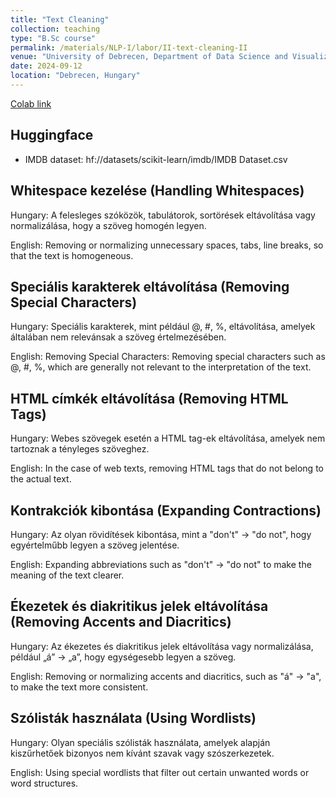 ```yaml
---
title: "Text Cleaning"
collection: teaching
type: "B.Sc course"
permalink: /materials/NLP-I/labor/II-text-cleaning-II
venue: "University of Debrecen, Department of Data Science and Visualization"
date: 2024-09-12
location: "Debrecen, Hungary"
---
```


[Colab link](https://colab.research.google.com/drive/10-elAxQ67cDiqjnGio_rXMhIkGKkPEGH)

## Huggingface

- IMDB dataset: hf://datasets/scikit-learn/imdb/IMDB Dataset.csv

## Whitespace kezelése (Handling Whitespaces)

Hungary: A felesleges szóközök, tabulátorok, sortörések eltávolítása vagy normalizálása, hogy a szöveg homogén legyen.

English: Removing or normalizing unnecessary spaces, tabs, line breaks, so that the text is homogeneous.

## Speciális karakterek eltávolítása (Removing Special Characters)

Hungary: Speciális karakterek, mint például @, #, %, eltávolítása, amelyek általában nem relevánsak a szöveg értelmezésében.

English: Removing Special Characters: Removing special characters such as @, #, %, which are generally not relevant to the interpretation of the text.

## HTML címkék eltávolítása (Removing HTML Tags)

Hungary: Webes szövegek esetén a HTML tag-ek eltávolítása, amelyek nem tartoznak a tényleges szöveghez.

English: In the case of web texts, removing HTML tags that do not belong to the actual text.

## Kontrakciók kibontása (Expanding Contractions)

Hungary: Az olyan rövidítések kibontása, mint a "don't" → "do not", hogy egyértelműbb legyen a szöveg jelentése.

English: Expanding abbreviations such as "don't" → "do not" to make the meaning of the text clearer.

## Ékezetek és diakritikus jelek eltávolítása (Removing Accents and Diacritics)

Hungary: Az ékezetes és diakritikus jelek eltávolítása vagy normalizálása, például „á” → „a”, hogy egységesebb legyen a szöveg.

English: Removing or normalizing accents and diacritics, such as "á" → "a", to make the text more consistent.

## Szólisták használata (Using Wordlists)

Hungary: Olyan speciális szólisták használata, amelyek alapján kiszűrhetőek bizonyos nem kívánt szavak vagy szószerkezetek.

English: Using special wordlists that filter out certain unwanted words or word structures.